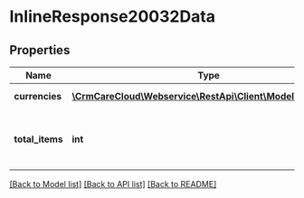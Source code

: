 # InlineResponse20032Data

## Properties
Name | Type | Description | Notes
------------ | ------------- | ------------- | -------------
**currencies** | [**\CrmCareCloud\Webservice\RestApi\Client\Model\Currency[]**](Currency.md) | Structure of currency. | [optional] 
**total_items** | **int** | Total count of found items of resource currencies. | [optional] 

[[Back to Model list]](../../README.md#documentation-for-models) [[Back to API list]](../../README.md#documentation-for-api-endpoints) [[Back to README]](../../README.md)

